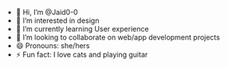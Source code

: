 - 👋 Hi, I’m @Jaid0-0
- 👀 I’m interested in design 
- 🌱 I’m currently learning User experience 
- 💞️ I’m looking to collaborate on web/app development projects
- 😄 Pronouns: she/hers
- ⚡ Fun fact: I love cats and playing guitar 

<!---
Jaid0-0/Jaid0-0 is a ✨ special ✨ repository because its `README.md` (this file) appears on your GitHub profile.
You can click the Preview link to take a look at your changes.
--->
